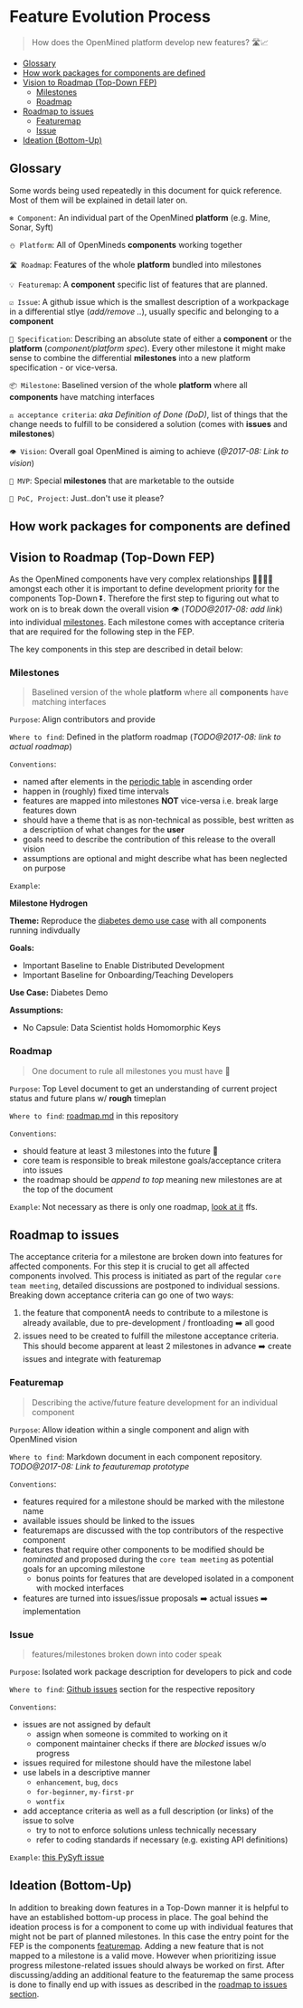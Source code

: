# Feature Evolution Process

> How does the OpenMined platform develop new features? 🛣📈

<!-- TOC depthFrom:2 -->

- [Glossary](#glossary)
- [How work packages for components are defined](#how-work-packages-for-components-are-defined)
- [Vision to Roadmap (Top-Down FEP)](#vision-to-roadmap-top-down-fep)
    - [Milestones](#milestones)
    - [Roadmap](#roadmap)
- [Roadmap to issues](#roadmap-to-issues)
    - [Featuremap](#featuremap)
    - [Issue](#issue)
- [Ideation (Bottom-Up)](#ideation-bottom-up)

<!-- /TOC -->

## Glossary

Some words being used repeatedly in this document for quick reference. Most of them will be explained in detail later on.

`❄️ Component`: An individual part of the OpenMined **platform** (e.g. Mine, Sonar, Syft)

`⛄️ Platform`: All of OpenMineds **components** working together

`🛣 Roadmap`: Features of the whole **platform** bundled into milestones

`💡 Featuremap`: A **component** specific list of features that are planned.

`☑️ Issue`: A github issue which is the smallest description of a workpackage in a differential stlye (_add/remove .._), usually specific and belonging to a **component**

`📝 Specification`: Describing an absolute state of either a **component** or the **platform** (_component/platform spec_). Every other milestone it might make sense to combine the differential **milestones** into a new platform specification - or vice-versa.


`📦 Milestone`: Baselined version of the whole **platform** where all **components** have matching interfaces

`⚖️ acceptance criteria`: _aka Definition of Done (DoD)_, list of things that the change needs to fulfill to be considered a solution (comes with **issues** and **milestones**)

`👁 Vision`: Overall goal OpenMined is aiming to achieve (_@2017-08: Link to vision_)

`🎁 MVP`: Special **milestones** that are marketable to the outside

`🚫 PoC, Project`: Just..don't use it please?

## How work packages for components are defined

## Vision to Roadmap (Top-Down FEP)

As the OpenMined components have very complex relationships 👨‍👩‍👧‍👦  amongst each other it is important to define development priority for the components Top-Down ⏬. Therefore the first step to figuring out what to work on is to break down the overall vision 👁 (_TODO@2017-08: add link_) into individual [milestones](#milestones). Each milestone comes with acceptance criteria that are required for the following step in the FEP.

The key components in this step are described in detail below:

### Milestones

> Baselined version of the whole **platform** where all **components** have matching interfaces

`Purpose`: Align contributors and provide

`Where to find`: Defined in the platform roadmap (_TODO@2017-08: link to actual roadmap_)

`Conventions`:
* named after elements in the [periodic table](http://www.ptable.com/) in ascending order
* happen in (roughly) fixed time intervals
* features are mapped into milestones **NOT** vice-versa i.e. break large features down
* should have a theme that is as non-technical as possible, best written as a descriptiion of what changes for the **user**
* goals need to describe the contribution of this release to the overall vision
* assumptions are optional and might describe what has been neglected on purpose

`Example`:

**Milestone Hydrogen**

**Theme:** Reproduce the [diabetes demo use case](https://github.com/OpenMined/PySonar/blob/master/notebooks/Sonar%20-%20Decentralized%20Model%20Training%20Simulation%20(local%20blockchain).ipynb) with all components running indivdually

**Goals:**
* Important Baseline to Enable Distributed Development
* Important Baseline for Onboarding/Teaching Developers

**Use Case:** Diabetes Demo 

**Assumptions:**
* No Capsule: Data Scientist holds Homomorphic Keys

### Roadmap

> One document to rule all milestones you must have 💍

`Purpose`: Top Level document to get an understanding of current project status and future plans w/ **rough** timeplan

`Where to find`: [roadmap.md](roadmap.md) in this repository

`Conventions`:
* should feature at least 3 milestones into the future 🔮
* core team is responsible to break milestone goals/acceptance critera into issues
* the roadmap should be _append to top_ meaning new milestones are at the top of the document

`Example`: Not necessary as there is only one roadmap, [look at it](roadmap.md) ffs.

## Roadmap to issues

The acceptance criteria for a milestone are broken down into features for affected components. For this step it is crucial to get all affected components involved. This process is initiated as part of the regular `core team meeting`, detailed discussions are postponed to individual sessions. Breaking down acceptance criteria can go one of two ways:
1. the feature that componentA needs to contribute to a milestone is already available, due to pre-development / frontloading ➡️ all good
2. issues need to be created to fulfill the milestone acceptance criteria. This should become apparent at least 2 milestones in advance  ➡️ create issues and integrate with featuremap

### Featuremap

> Describing the active/future feature development for an individual component

`Purpose`: Allow ideation within a single component and align with OpenMined vision

`Where to find`: Markdown document in each component repository. _TODO@2017-08: Link to feauturemap prototype_

`Conventions`:
* features required for a milestone should be marked with the milestone name
* available issues should be linked to the issues
* featuremaps are discussed with the top contributors of the respective component
* features that require other components to be modified should be _nominated_ and proposed during the `core team meeting` as potential goals for an upcoming milestone
    * bonus points for features that are developed isolated in a component with mocked interfaces
* features are turned into issues/issue proposals ➡️ actual issues ➡️ implementation

### Issue

> features/milestones broken down into coder speak

`Purpose`: Isolated work package description for developers to pick and code

`Where to find`: [Github issues](https://github.com/OpenMined/Sonar/issues) section for the respective repository

`Conventions`:
* issues are not assigned by default
    * assign when someone is commited to working on it
    * component maintainer checks if there are _blocked_ issues w/o progress
* issues required for milestone should have the milestone label
* use labels in a descriptive manner
    * `enhancement`, `bug`, `docs`
    * `for-beginner`, `my-first-pr`
    * `wontfix`
* add acceptance criteria as well as a full description (or links) of the issue to solve
    * try to not to enforce solutions unless technically necessary
    * refer to coding standards if necessary (e.g. existing API definitions)

`Example`: [this PySyft issue](https://github.com/OpenMined/PySyft/issues/30)

## Ideation (Bottom-Up)

In addition to breaking down features in a Top-Down manner it is helpful to have an established bottom-up process in place. The goal behind the ideation process is for a component to come up with individual features that might not be part of planned milestones. In this case the entry point for the FEP is the components [featuremap](#featuremap). Adding a new feature that is not mapped to a milestone is a valid move. However when prioritizing issue progress milestone-related issues should always be worked on first. After discussing/adding an additional feature to the featuremap the same process is done to finally end up with issues as described in the [roadmap to issues section](#roadmap-to-issues).
